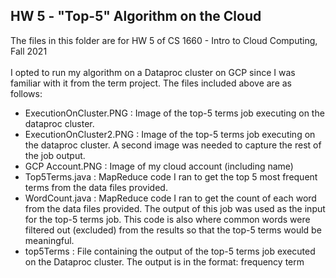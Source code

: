 ## HW 5 - "Top-5" Algorithm on the Cloud

The files in this folder are for HW 5 of CS 1660 - Intro to Cloud Computing, Fall 2021
<br/><br/>
I opted to run my algorithm on a Dataproc cluster on GCP since I was familiar with it from the term project. The files included above are as follows:
- ExecutionOnCluster.PNG : Image of the top-5 terms job executing on the dataproc cluster.
- ExecutionOnCluster2.PNG : Image of the top-5 terms job executing on the dataproc cluster. A second image was needed to capture the rest of the job output.
- GCP Account.PNG : Image of my cloud account (including name)
- Top5Terms.java : MapReduce code I ran to get the top 5 most frequent terms from the data files provided.
- WordCount.java : MapReduce code I ran to get the count of each word from the data files provided. The output of this job was used as the input for the top-5 terms job. This code is also where common words were filtered out (excluded) from the results so that the top-5 terms would be meaningful.
- top5Terms : File containing the output of the top-5 terms job executed on the Dataproc cluster. The output is in the format: frequency  term
